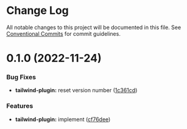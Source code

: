 # Change Log

All notable changes to this project will be documented in this file.
See [Conventional Commits](https://conventionalcommits.org) for commit guidelines.

# 0.1.0 (2022-11-24)

### Bug Fixes

- **tailwind-plugin:** reset version number ([1c361cd](https://github.com/tkofh/fashionable/commit/1c361cdf293e4e0a396706bb0c4dd64eea1044a5))

### Features

- **tailwind-plugin:** implement ([cf76dee](https://github.com/tkofh/fashionable/commit/cf76deebc25144c1775605a87e95da7c4a2b89a7))
